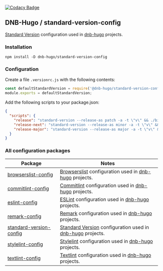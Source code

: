 [![Codacy Badge](https://app.codacy.com/project/badge/Grade/69b0aa568b6546b7a9316f25e57df752)](https://www.codacy.com/gh/dnb-hugo/standard-version-config/dashboard)

## DNB-Hugo / standard-version-config

[Standard Version](https://github.com/conventional-changelog/standard-version) configuration used in [dnb-hugo](https://github.com/dnb-hugo) projects.

### Installation

```shell
npm install -D dnb-hugo/standard-version-config
```

### Configuration

Create a file `.versionrc.js` with the following contents:

```javascript
const defaultStandardVersion = require('@dnb-hugo/standard-version-config');
module.exports = defaultStandardVersion;
```

Add the following scripts to your package.json:

```json
{
  "scripts": {
    "release": "standard-version --release-as patch -a -t \"v\" && ./bin/release-hook-postrelease.sh",
    "release-next": "standard-version --release-as minor -a -t \"v\" && ./bin/release-hook-postrelease.sh",
    "release-major": "standard-version --release-as major -a -t \"v\" && ./bin/release-hook-postrelease.sh"
  }
}
```

### All configuration packages

| Package | Notes |
|---|---|
| [browserslist-config](https://github.com/dnb-hugo/browserslist-config) | [Browserslist](https://github.com/browserslist/browserslist) configuration used in [dnb-hugo](https://github.com/dnb-hugo) projects. |
| [commitlint-config](https://github.com/dnb-hugo/commitlint-config) | [Commitlint](https://github.com/conventional-changelog/commitlint) configuration used in [dnb-hugo](https://github.com/dnb-hugo) projects. |
| [eslint-config](https://github.com/dnb-hugo/eslint-config) | [ESLint](https://github.com/eslint/eslint) configuration used in [dnb-hugo](https://github.com/dnb-hugo) projects. |
| [remark-config](https://github.com/dnb-hugo/remark-config) | [Remark](https://github.com/remarkjs/remark-lint) configuration used in [dnb-hugo](https://github.com/dnb-hugo) projects. |
| [standard-version-config](https://github.com/dnb-hugo/standard-version-config) | [Standard Version](https://github.com/conventional-changelog/standard-version) configuration used in [dnb-hugo](https://github.com/dnb-hugo) projects. |
| [stylelint-config](https://github.com/dnb-hugo/stylelint-config) | [Stylelint](https://github.com/stylelint/stylelint) configuration used in [dnb-hugo](https://github.com/dnb-hugo) projects. |
| [textlint-config](https://github.com/dnb-hugo/textlint-config) | [Textlint](https://github.com/textlint/textlint) configuration used in [dnb-hugo](https://github.com/dnb-hugo) projects. |

